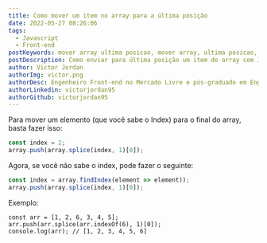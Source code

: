 ```yaml
---
title: Como mover um item no array para a última posição
date: 2022-05-27 08:26:06
tags:
  - Javascript
  - Front-end
postKeywords: mover array ultima posicao, mover array, ultima posicao, javascript, array
postDescription: Como enviar para última posição um item do array com Javascript
author: Victor Jordan
authorImg: victor.png
authorDesc: Engenheiro Front-end no Mercado Livre e pós-graduado em Engenharia de Software pela PUC-MG e formado em Banco de Dados pela Fatec, apaixonado por usabilidade, performance e UX!
authorLinkedin: victorjordan95
authorGithub: victorjordan95
---
```


Para mover um elemento (que você sabe o Index) para o final do array, basta fazer isso:

```javascript
const index = 2;
array.push(array.splice(index, 1)[0]);
```

Agora, se você não sabe o index, pode fazer o seguinte:

```javascript
const index = array.findIndex(element => element));
array.push(array.splice(index, 1)[0]);
```

Exemplo:

```javascrpt
const arr = [1, 2, 6, 3, 4, 5];
arr.push(arr.splice(arr.indexOf(6), 1)[0]);
console.log(arr); // [1, 2, 3, 4, 5, 6]
```
